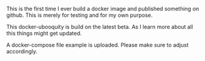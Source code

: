 This is the first time I ever build a docker image and published something on github. This is merely for testing and for my own purpose.

This docker-ubooquity is build on the latest beta. As I learn more about all this things might get updated.

A docker-compose file example is uploaded. Please make sure to adjust accordingly.
